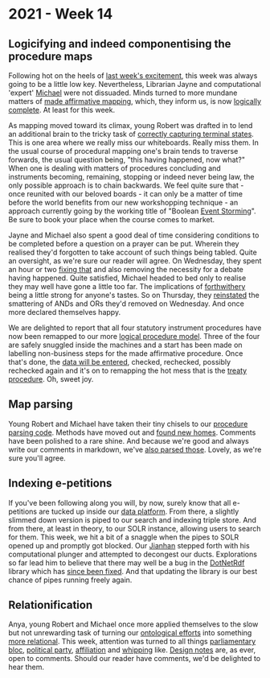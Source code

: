 # 2021 - Week 14

## Logicifying and indeed componentising the procedure maps

Following hot on the heels of [last week's excitement](https://ukparliament.github.io/ontologies/meta/weeknotes/2021/13/), this week was always going to be a little low key. Nevertheless, Librarian Jayne and computational 'expert' [Michael](https://twitter.com/fantasticlife) were not dissuaded. Minds turned to more mundane matters of [made affirmative mapping](https://ukparliament.github.io/ontologies/procedure/flowcharts/sis/logic-gates/made-affirmative.pdf), which, they inform us, is now [logically complete](https://trello.com/c/5E9nhOmb/16-remap-made-affirmative). At least for this week. 

As mapping moved toward its climax, young Robert was drafted in to lend an additional brain to the tricky task of [correctly capturing terminal states](https://trello.com/c/ziF2971I/123-check-procedure-concluded). This is one area where we really miss our whiteboards. Really miss them. In the usual course of procedural mapping one's brain tends to traverse forwards, the usual question being, "this having happened, now what?" When one is dealing with matters of procedures concluding and instruments becoming, remaining, stopping or indeed never being law, the only possible approach is to chain backwards. We feel quite sure that - once reunited with our beloved boards - it can only be a matter of time before the world benefits from our new workshopping technique - an approach currently going by the working title of "Boolean [Event Storming](https://en.wikipedia.org/wiki/Event_storming)". Be sure to book your place when the course comes to market.

Jayne and Michael also spent a good deal of time considering conditions to be completed before a question on a prayer can be put. Wherein they realised they'd forgotten to take account of such things being tabled. Quite an oversight, as we're sure our reader will agree. On Wednesday, they spent an hour or two [fixing that](https://trello.com/c/5t0Ob39D/124-tabling-of-prayers-straight-to-questions-rather-than-debates) and also removing the necessity for a debate having happened. Quite satisfied, Michael headed to bed only to realise they may well have gone a little too far. The implications of [forthwithery](https://erskinemay.parliament.uk/section/4784/questions-to-be-put-forthwith/) being a little strong for anyone's tastes. So on Thursday, they [reinstated](https://trello.com/c/sGrz4q9h/125-relook-at-debates-being-necessary-for-questions-put) the smattering of ANDs and ORs they'd removed on Wednesday. And once more declared themselves happy.

We are delighted to report that all four statutory instrument procedures have now been remapped to our more [logical procedure model](https://ukparliament.github.io/ontologies/procedure/procedure-ontology.html). Three of the four are safely snuggled inside the machines and a start has been made on labelling non-business steps for the made affirmative procedure. Once that's done, the [data will be entered](https://trello.com/c/q8GTsEJa/22-enter-made-affirmative-routes-to-staging), checked, rechecked, possibly rechecked again and it's on to remapping the hot mess that is the [treaty procedure](https://ukparliament.github.io/ontologies/procedure/flowcharts/crag-treaties/crag-treaties.pdf). Oh, sweet joy.

## Map parsing

Young Robert and Michael have taken their tiny chisels to our [procedure parsing code](https://github.com/ukparliament/procedure-parsing). Methods have moved out and [found new homes](https://github.com/ukparliament/procedure-parsing/tree/master/lib/parsing). Comments have been polished to a rare shine. And because we're good and always write our comments in markdown, we've [also parsed those](https://api.parliament.uk/procedures/meta/comments). Lovely, as we're sure you'll agree. 

## Indexing e-petitions

If you've been following along you will, by now, surely know that all e-petitions are tucked up inside our [data platform](https://api.parliament.uk/). From there, a slightly slimmed down version is piped to our search and indexing triple store. And from there, at least in theory, to our SOLR instance, allowing users to search for them. This week, we hit a bit of a snaggle when the pipes to SOLR opened up and promptly got blocked. Our [Jianhan](https://twitter.com/jianhanzhu) stepped forth with his computational plunger and attempted to decongest our ducts. Explorations so far lead him to believe that there may well be a bug in the [DotNetRdf](https://www.dotnetrdf.org/) library which has [since been fixed](https://sourceforge.net/p/dotnetrdf/mailman/dotnetrdf-bugs/?page=9). And that updating the library is our best chance of pipes running freely again.

## Relationification

Anya, young Robert and Michael once more applied themselves to the slow but not unrewarding task of turning our [ontological efforts](https://ukparliament.github.io/ontologies/) into something [more relational](https://ukparliament.github.io/ontologies/meta/relational/). This week, attention was turned to all things [parliamentary bloc](https://ukparliament.github.io/ontologies/parliamentary-bloc/parliamentary-bloc-ontology.html#d4e149), [political party](https://ukparliament.github.io/ontologies/parliamentary-bloc/parliamentary-bloc-ontology.html#d4e124), [affiliation](https://ukparliament.github.io/ontologies/parliamentary-bloc/parliamentary-bloc-ontology.html#d4e160) and [whipping](https://ukparliament.github.io/ontologies/parliamentary-bloc/parliamentary-bloc-ontology.html#d4e171) like. [Design notes](https://docs.google.com/document/d/1lqAHO6XY_dwceILSVJk74vQVb4NhNap46GMeElr0SHw/edit?usp=sharing) are, as ever, open to comments. Should our reader have comments, we'd be delighted to hear them.